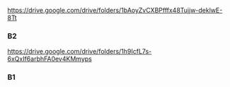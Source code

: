 https://drive.google.com/drive/folders/1bAoyZvCXBPfffx48Tujjw-deklwE-8Tt
### B2

https://drive.google.com/drive/folders/1h9IcfL7s-6xQxIf6arbhFA0ev4KMmyps
### B1
